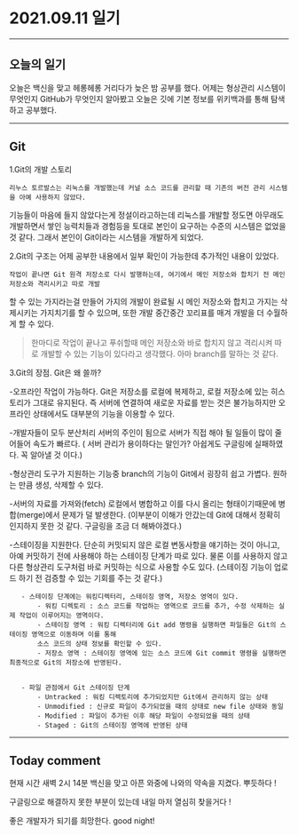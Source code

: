 2021.09.11 일기
===

---
오늘의 일기
--

오늘은 백신을 맞고 헤롱헤롱 거리다가 늦은 밤 공부를 했다.
어제는 형상관리 시스템이 무엇인지 GitHub가 무엇인지 알아봤고
오늘은 깃에 기본 정보를 위키백과를 통해 탐색하고 공부했다.

---
Git
--
1.Git의 개발 스토리

    리누스 토르발스는 리눅스를 개발했는데 커널 소스 코드를 관리할 때 기존의 버전 관리 시스템을 아예 사용하지 않았다.
기능들이 마음에 들지 않았다는게 정설이라고하는데 리눅스를 개발할 정도면 아무래도 개발하면서 쌓인 능력치들과 경험등을
토대로 본인이 요구하는 수준의 시스템은 없었을 것 같다. 그래서 본인이 Git이라는 시스템을 개발하게 되었다.


2.Git의 구조는 어제 공부한 내용에서 일부 확인이 가능한데 추가적인 내용이 있었다.

    작업이 끝나면 Git 원격 저장소로 다시 발행하는데, 여기에서 메인 저장소와 합치기 전 메인 저장소와 격리시키고 따로 개발
할 수 있는 가지라는걸 만들어 가지의 개발이 완료될 시 메인 저장소와 합치고 가지는 삭제시키는 가지치기를 할 수 있으며,
또한 개발 중간중간 꼬리표를 매겨 개발을 더 수월하게 할 수 있다.

>한마디로 작업이 끝나고 푸쉬할때 메인 저장소와 바로 합치지 않고 격리시켜 따로 개발할 수 있는 기능이 있다라고 생각했다.
아마 branch를 말하는 것 같다.

3.Git의 장점. Git은 왜 쓸까?


-오프라인 작업이 가능하다. Git은 저장소를 로컬에 복제하고, 로컬 저장소에 있는 히스토리가 그대로 유지된다.
즉 서버에 연결하여 새로운 자료를 받는 것은 불가능하지만 오프라인 상태에서도 대부분의 기능을 이용할 수 있다.


-개발자들이 모두 분산처리 서버의 주인이 됨으로 서버가 직접 해야 될 일들이 많이 줄어들어 속도가 빠르다.
( 서버 관리가 용이하다는 말인가? 아쉽게도 구글링에 실패하였다. 꼭 알아낼 것 이다.)


-형상관리 도구가 지원하는 기능중 branch의 기능이 Git에서 굉장히 쉽고 가볍다. 원하는 만큼 생성, 삭제할 수 있다.


-서버의 자료를 가져와(fetch) 로컬에서 병합하고 이를 다시 올리는 형태이기때문에 병합(merge)에서 문제가 덜 발생한다.
(이부분이 이해가 안갔는데 Git에 대해서 정확히 인지하지 못한 것 같다. 구글링을 조금 더 해봐야겠다.)


-스테이징을 지원한다. 단순히 커밋되지 않은 로컬 변동사항을 얘기하는 것이 아니고, 아예 커밋하기 전에 사용해야 하는
스테이징 단계가 따로 있다. 물론 이를 사용하지 않고 다른 형상관리 도구처럼 바로 커밋하는 식으로 사용할 수도 있다.
(스테이징 기능이 업로드 하기 전 검증할 수 있는 기회를 주는 것 같다.)


       - 스테이징 단계에는 워킹디렉터리, 스테이징 영역, 저장소 영역이 있다.
           - 워킹 디렉토리 : 소스 코드를 작업하는 영역으로 코드를 추가, 수정 삭제하는 실제 작업이 이루어지는 영역이다.
           - 스테이징 영역 : 워킹 디렉터리에 Git add 명령을 실행하면 파일들은 Git의 스테이징 영역으로 이동하며 이를 통해
           소스 코드의 상태 정보를 확인할 수 있다.
           - 저장소 영역 : 스테이징 영역에 있는 소스 코드에 Git commit 명령을 실행하면 최종적으로 Git의 저장소에 반영된다.


       - 파일 관점에서 Git 스테이징 단계
           - Untracked : 워킹 디렉토리에 추가되었지만 Git에서 관리하지 않는 상태
           - Unmodified : 신규로 파일이 추가되었을 때의 상태로 new file 상태와 동일
           - Modified : 파일이 추가된 이후 해당 파일이 수정되었을 때의 상태
           - Staged : Git의 스테이징 영역에 반영된 상태

---
Today comment
--

현재 시간 새벽 2시 14분 백신을 맞고 아픈 와중에 나와의 약속을 지켰다. 뿌듯하다 !

구글링으로 해결하지 못한 부분이 있는데 내일 마저 열심히 찾을거다 !

좋은 개발자가 되기를 희망한다. good night!